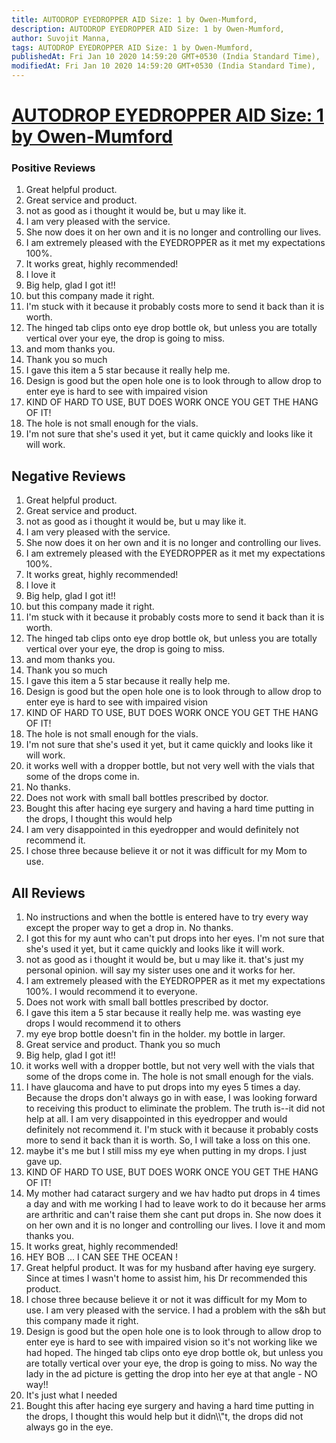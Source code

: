 ```yaml
---
title: AUTODROP EYEDROPPER AID Size: 1 by Owen-Mumford,
description: AUTODROP EYEDROPPER AID Size: 1 by Owen-Mumford,
author: Suvojit Manna,
tags: AUTODROP EYEDROPPER AID Size: 1 by Owen-Mumford,
publishedAt: Fri Jan 10 2020 14:59:20 GMT+0530 (India Standard Time),
modifiedAt: Fri Jan 10 2020 14:59:20 GMT+0530 (India Standard Time),
---
```


# [AUTODROP EYEDROPPER AID Size: 1 by Owen-Mumford](https://products.checkmycream.com/products/AUTODROP-EYEDROPPER-AID-Size:-1-by-Owen-Mumford.html)

### Positive Reviews

<ol>
      <li>Great helpful product.</li>
      <li>Great service and product.</li>
      <li>not as good as i thought it would be, but u may like it.</li>
      <li>I am very pleased with the service.</li>
      <li>She now does it on her own and it is no longer and controlling our lives.</li>
      <li>I am extremely pleased with the EYEDROPPER as it met my expectations 100%.  </li>
      <li>It works great, highly recommended!</li>
      <li>I love it</li>
      <li>Big help, glad I got it!!</li>
      <li>but this company made it right.</li>
      <li>I&#x27;m stuck with it because it probably costs more to send it back than it is worth.  </li>
      <li>The hinged tab clips onto eye drop bottle ok, but unless you are totally vertical over your eye, the drop is going to miss.</li>
      <li>and mom thanks you.</li>
      <li>Thank you so much</li>
      <li>I gave this item a 5 star because it really help me.</li>
      <li>Design is good but the open hole one is to look through to allow drop to enter eye is hard to see with impaired vision</li>
      <li>KIND OF HARD TO USE, BUT DOES WORK ONCE YOU GET THE HANG OF IT!</li>
      <li>The hole is not small enough for the vials.</li>
      <li>I&#x27;m not sure that she&#x27;s used it yet, but it came quickly and looks like it will work.</li>
</ol>


<h2>Negative Reviews</h2>
<ol>
<li> Great helpful product.</li>
<li> Great service and product.</li>
<li> not as good as i thought it would be, but u may like it.</li>
<li> I am very pleased with the service.</li>
<li> She now does it on her own and it is no longer and controlling our lives.</li>
<li> I am extremely pleased with the EYEDROPPER as it met my expectations 100%.  </li>
<li> It works great, highly recommended!</li>
<li> I love it</li>
<li> Big help, glad I got it!!</li>
<li> but this company made it right.</li>
<li> I&#x27;m stuck with it because it probably costs more to send it back than it is worth.  </li>
<li> The hinged tab clips onto eye drop bottle ok, but unless you are totally vertical over your eye, the drop is going to miss.</li>
<li> and mom thanks you.</li>
<li> Thank you so much</li>
<li> I gave this item a 5 star because it really help me.</li>
<li> Design is good but the open hole one is to look through to allow drop to enter eye is hard to see with impaired vision</li>
<li> KIND OF HARD TO USE, BUT DOES WORK ONCE YOU GET THE HANG OF IT!</li>
<li> The hole is not small enough for the vials.</li>
<li> I&#x27;m not sure that she&#x27;s used it yet, but it came quickly and looks like it will work.</li>
<li> it works well with a dropper bottle, but not very well with the vials that some of the drops come in.  </li>
<li> No thanks.</li>
<li> Does not work with small ball bottles prescribed by doctor.</li>
<li> Bought this after hacing eye surgery and having a hard time putting in the drops, I thought this would help</li>
<li> I am very disappointed in this eyedropper and would definitely not recommend it.  </li>
<li> I chose three because believe it or not it was difficult for my Mom to use.</li>
</ol>

<h2>All Reviews</h2>

<ol>
    <li> No instructions and when the bottle is entered have to try every way except the proper way to get a drop in. No thanks.</li>
    <li> I got this for my aunt who can&#x27;t put drops into her eyes. I&#x27;m not sure that she&#x27;s used it yet, but it came quickly and looks like it will work.</li>
    <li> not as good as i thought it would be, but u may like it. that&#x27;s just my personal opinion. will say my sister uses one and it works for her.</li>
    <li> I am extremely pleased with the EYEDROPPER as it met my expectations 100%.  I would recommend it to everyone.</li>
    <li> Does not work with small ball bottles prescribed by doctor.</li>
    <li> I gave this item a 5 star because it really help me. was wasting eye drops I would recommend it to others</li>
    <li> my eye brop bottle doesn&#x27;t fin in the holder.  my bottle in larger.</li>
    <li> Great service and product. Thank you so much</li>
    <li> Big help, glad I got it!!</li>
    <li> it works well with a dropper bottle, but not very well with the vials that some of the drops come in.  The hole is not small enough for the vials.</li>
    <li> I have glaucoma and have to put drops into my eyes 5 times a day.  Because the drops don&#x27;t always go in with ease, I was looking forward to receiving this product to eliminate the problem.  The truth is--it did not help at all.  I am very disappointed in this eyedropper and would definitely not recommend it.  I&#x27;m stuck with it because it probably costs more to send it back than it is worth.  So, I will take a loss on this one.</li>
    <li> maybe it&#x27;s me but I still miss my eye when putting in my drops. I just gave up.</li>
    <li> KIND OF HARD TO USE, BUT DOES WORK ONCE YOU GET THE HANG OF IT!</li>
    <li> My mother had cataract surgery and we hav hadto put drops in 4 times a day and with me working I had to leave work to do it because her arms are arthritic and can&#x27;t raise them she cant put drops in. She now does it on her own and it is no longer and controlling our lives. I love it and mom thanks you.</li>
    <li> It works great, highly recommended!</li>
    <li> HEY BOB ... I CAN SEE THE OCEAN !</li>
    <li> Great helpful product. It was for my husband after having eye surgery.  Since at times I wasn&#x27;t home to assist him, his Dr recommended this product.</li>
    <li> I chose three because believe it or not it was difficult for my Mom to use. I am very pleased with the service. I had a problem with the s&amp;h but this company made it right.</li>
    <li> Design is good but the open hole one is to look through to allow drop to enter eye is hard to see with impaired vision so it&#x27;s not working like we had hoped.  The hinged tab clips onto eye drop bottle ok, but unless you are totally vertical over your eye, the drop is going to miss. No way the lady in the ad picture is getting the drop into her eye at that angle - NO way!!</li>
    <li> It&#x27;s just what I needed</li>
    <li> Bought this after hacing eye surgery and having a hard time putting in the drops, I thought this would help but it didn\\&quot;t, the drops did not always go in the eye.</li>
</ol>




